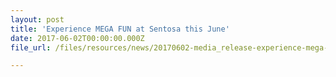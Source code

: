 ```yaml
---
layout: post
title: 'Experience MEGA FUN at Sentosa this June'
date: 2017-06-02T00:00:00.000Z
file_url: /files/resources/news/20170602-media_release-experience-mega-fun-at-sentosa-this-june.pdf

---
```

